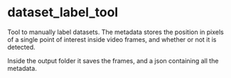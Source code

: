 # dataset_label_tool
Tool to manually label datasets. The metadata stores the position in pixels of a single point of interest inside video frames, and whether or not it is detected.

Inside the output folder it saves the frames, and a json containing all the metadata.
